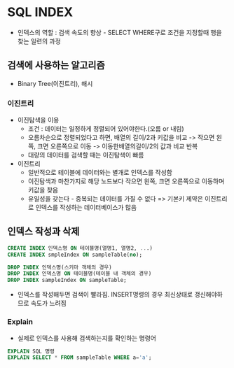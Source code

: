 # SQL INDEX

- 인덱스의 역할 : 검색 속도의 향상 - SELECT WHERE구로 조건을 지정할때 행을 찾는 일련의 과정

## 검색에 사용하는 알고리즘

- Binary Tree(이진트리), 해시

### 이진트리

- 이진탐색을 이용
  - 조건 : 데이터는 일정하게 정렬되어 있어야한다.(오름 or 내림)
  - 오름차순으로 정렬되었다고 하면, 배열의 길이/2과 키값을 비교 -> 작으면 왼쪽, 크면 오른쪽으로 이동 -> 이동한배열의길이/2의 값과 비교 반복
  - 대량의 데이터를 검색할 때는 이진탐색이 빠름
- 이진트리
  - 일반적으로 테이블에 데이터와는 별개로 인덱스를 작성함
  - 이진탐색과 마찬가지로 해당 노드보다 작으면 왼쪽, 크면 오른쪽으로 이동하며 키값을 찾음
  - 유일성을 갖는다 - 중복되는 데이터를 가질 수 없다 => 기본키 제약은 이진트리로 인덱스를 작성하는 데이터베이스가 많음

## 인덱스 작성과 삭제

```sql
CREATE INDEX 인덱스명 ON 테이블명(열명1, 열명2, ...)
CREATE INDEX smpleIndex ON sampleTable(no);

DROP INDEX 인덱스명(스키마 객체의 경우)
DROP INDEX 인덱스명 ON 테이블명(테이블 내 객체의 경우)
DROP INDEX sampleIndex ON sampleTable;
```

- 인덱스를 작성해두면 검색이 빨라짐. INSERT명령의 경우 최신상태로 갱신해야하므로 속도가 느려짐

### Explain

- 실제로 인덱스를 사용해 검색하는지를 확인하는 명령어

```sql
EXPLAIN SQL 명령
EXPLAIN SELECT * FROM sampleTable WHERE a='a';
```

